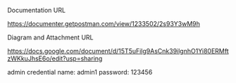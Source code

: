 Documentation URL

https://documenter.getpostman.com/view/1233502/2s93Y3wM9h

Diagram and Attachment URL

https://docs.google.com/document/d/15T5uFilg9AsCnk39ilgnhO1Yi80ERMftzWKkuJhsE6o/edit?usp=sharing

admin credential
name: admin1
password: 123456